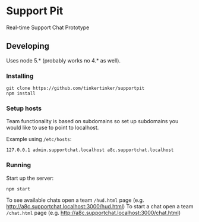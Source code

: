 # Support Pit

Real-time Support Chat Prototype

## Developing

Uses node 5.* (probably works no 4.* as well).

### Installing

```
git clone https://github.com/tinkertinker/supportpit
npm install
```

### Setup hosts

Team functionality is based on subdomains so set up subdomains you would like to use to point to localhost.

Example using `/etc/hosts`:

```
127.0.0.1 admin.supportchat.localhost a8c.supportchat.localhost
```

### Running

Start up the server:

```
npm start
```

To see available chats open a team `/hud.html` page (e.g. http://a8c.supportchat.localhost:3000/hud.html)
To start a chat open a team `/chat.html` page (e.g. http://a8c.supportchat.localhost:3000/chat.html)